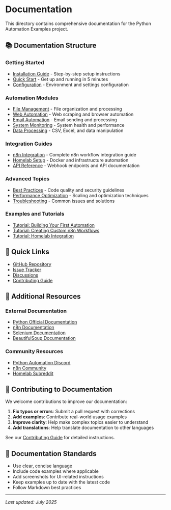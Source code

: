 # Documentation

This directory contains comprehensive documentation for the Python Automation Examples project.

## 📚 Documentation Structure

### Getting Started
- [Installation Guide](installation.md) - Step-by-step setup instructions
- [Quick Start](quickstart.md) - Get up and running in 5 minutes
- [Configuration](configuration.md) - Environment and settings configuration

### Automation Modules
- [File Management](automation/file-management.md) - File organization and processing
- [Web Automation](automation/web-automation.md) - Web scraping and browser automation
- [Email Automation](automation/email-automation.md) - Email sending and processing
- [System Monitoring](automation/system-monitoring.md) - System health and performance
- [Data Processing](automation/data-processing.md) - CSV, Excel, and data manipulation

### Integration Guides
- [n8n Integration](integrations/n8n.md) - Complete n8n workflow integration guide
- [Homelab Setup](integrations/homelab.md) - Docker and infrastructure automation
- [API Reference](api/README.md) - Webhook endpoints and API documentation

### Advanced Topics
- [Best Practices](best-practices.md) - Code quality and security guidelines
- [Performance Optimization](performance.md) - Scaling and optimization techniques
- [Troubleshooting](troubleshooting.md) - Common issues and solutions

### Examples and Tutorials
- [Tutorial: Building Your First Automation](tutorials/first-automation.md)
- [Tutorial: Creating Custom n8n Workflows](tutorials/n8n-workflows.md)
- [Tutorial: Homelab Integration](tutorials/homelab-integration.md)

## 🔗 Quick Links

- [GitHub Repository](https://github.com/ManSaint/python-automation-examples)
- [Issue Tracker](https://github.com/ManSaint/python-automation-examples/issues)
- [Discussions](https://github.com/ManSaint/python-automation-examples/discussions)
- [Contributing Guide](../CONTRIBUTING.md)

## 📖 Additional Resources

### External Documentation
- [Python Official Documentation](https://docs.python.org/)
- [n8n Documentation](https://docs.n8n.io/)
- [Selenium Documentation](https://selenium-python.readthedocs.io/)
- [BeautifulSoup Documentation](https://www.crummy.com/software/BeautifulSoup/bs4/doc/)

### Community Resources
- [Python Automation Discord](https://discord.gg/python)
- [n8n Community](https://community.n8n.io/)
- [Homelab Subreddit](https://reddit.com/r/homelab)

## 🤝 Contributing to Documentation

We welcome contributions to improve our documentation:

1. **Fix typos or errors**: Submit a pull request with corrections
2. **Add examples**: Contribute real-world usage examples
3. **Improve clarity**: Help make complex topics easier to understand
4. **Add translations**: Help translate documentation to other languages

See our [Contributing Guide](../CONTRIBUTING.md) for detailed instructions.

## 📝 Documentation Standards

- Use clear, concise language
- Include code examples where applicable
- Add screenshots for UI-related instructions
- Keep examples up to date with the latest code
- Follow Markdown best practices

---

*Last updated: July 2025*
